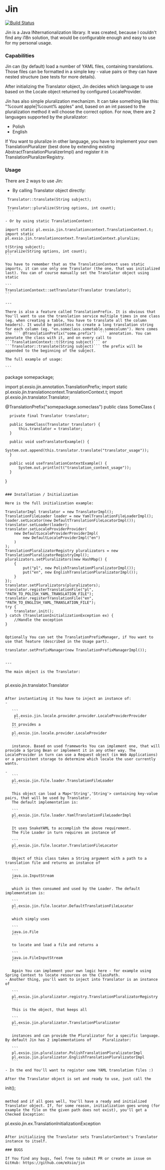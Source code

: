 # Jin
[![Build Status](https://travis-ci.org/eXsio/jin.svg)](https://travis-ci.org/eXsio/jin)

Jin is a Java INternationalization library. It was created, because I couldn't find any i18n solution, that would be configurable enough and easy to use for my personal usage.

### Capabilities

Jin can (by default) load a number of YAML files, containing translations. Those files can be formatted in a simple key - value pairs or they can have nested structure (see tests for more details). 

After initializing the Translator object, Jin decides which language to use based on the Locale object returned by configured LocaleProvider.

Jin has also simple pluralization mechanizm. It can take something like this: "%count apple|%count% apples" and, based on an int passed to the pluralization method it will choose the correct option. For now, there are 2 languages supported by the pluralizator:
- Polish
- English

If You want to pluralize in other language, you have to implement your own TranslationPluralizer (best done by extending existing AbstractTranslationPluralizerImpl) and register it in TranslationPluralizerRegistry.

### Usage
There are 2 ways to use Jin:
   -  By calling Translator object directly:

   ```
    Translator::translate(String subject);
    
    Translator::pluralize(String options, int count);
    ```
    
   - Or by using static TranslationContext:
   
   ```
    import static pl.exsio.jin.translationcontext.TranslationContext.t;
    import static pl.exsio.jin.translationcontext.TranslationContext.pluralize;
    
    t(String subject);
    pluralize(String options, int count);
    ```
    
    You have to remember that as the TranslationContext uses static imports, it can use only one Translator (the one, that was initialized last). You can of course manually set the Translator object using static
    
    ```
    TranslationContext::setTranslator(Translator translator);
    ```
    
    ---
    
    There is also a feature called TranslationPrefix. It is obvious that You'll want to use the translation service multiple times in one class (eg. when creating a table, You have to translate all the column headers). It would be pointless to create a long translation string for each column (eg. "en.someclass.sometable.somecolumn"). Here comes the ``` @TranslationPrefix("some.prefix")  ``` annotation. You can annotate the class with it, and on every call to ```TranslationContext::t(String subject)``` or ```Translator::translate(String subject)``` the prefix will be appended to the beginning of the subject. 
    
    The full example of usage:
    
    ```
    
   package somepackage;

   import pl.exsio.jin.annotation.TranslationPrefix;
   import static pl.exsio.jin.translationcontext.TranslationContext.t;
   import pl.exsio.jin.translator.Translator;

   @TranslationPrefix("somepackage.someclass")
   public class SomeClass {
      
      private final Translator translator;
  
      public SomeClass(Translator translator) {
          this.translator = translator;
      }
      
      public void useTranslatorExample() {
          System.out.append(this.translator.translate("translator_usage"));
      }
      
      public void useTranslationContextExample() {
          System.out.println(t("translation_context_usage"));
      }
  }
        
   ```
    
### Installation / Initialization

Here is the full initialization example:

```
    TranslatorImpl translator = new TranslatorImpl();
    TranslationFileLoader loader = new YamlTranslationFileLoaderImpl();
    loader.setLocator(new DefaultTranslationFileLocatorImpl());
    translator.setLoader(loader);
    translator.setLocaleProviderProvider(
        new DefaultLocaleProviderProviderImpl(
            new DefaultLocaleProviderImpl("en")
        )
    );
    TranslationPluralizatorRegistry pluralizators = new TranslationPluralizatorRegistryImpl();
    pluralizators.setPluralizators(new HashMap() {
        {
            put("pl", new PolishTranslationPluralizatorImpl());
            put("en", new EnglishTranslationPluralizatorImpl());
        }
    });
    translator.setPluralizators(pluralizators);
    translator.registerTranslationFile("pl", "PATH_TO_POLISH_YAML_TRANSLATION_FILE");
    translator.registerTranslationFile("en", "PATH_TO_ENGLISH_YAML_TRANSLATION_FILE");
    try {
        translator.init();
    } catch (TranslationInitializationException ex) {
        //Handle the exception
    }
```

Optionally You can set the TranslationPrefixManager, if You want to use that feature (described in the Usage part).

```
    translator.setPrefixManager(new TranslationPrefixManagerImpl());
```

---

The main object is the Translator:
 
 ```
 pl.exsio.jin.translator.Translator
 ```
 
After instantiating it You have to inject an instance of:
 - 
    
    ```
     pl.exsio.jin.locale.provider.provider.LocaleProviderProvider
     ```
    It provides a 
    ```
    pl.exsio.jin.locale.provider.LocaleProvider
    ```
    
    instance. Based on used frameworks You can implement one, that will provide a Spring Bean or implement it in any other way. The LocaleProvider in turn can use a Request object (in Web Applications) or a persistent storage to determine which locale the user currently wants.
    
- 
    ```
    pl.exsio.jin.file.loader.TranslationFileLoader
    ```
    
    This object can load a Map<'String','String'> containing key-value pairs, that will be used by Translator.
    The default implementation is:
    
    ```
    pl.exsio.jin.file.loader.YamlTranslationFileLoaderImpl
    ```
    
    It uses SnakeYAML to accomplish the above requirement.
    The File Loader in turn requires an instance of
    
    ```
    pl.exsio.jin.file.locator.TranslationFileLocator
    ```
    
    Object of this class takes a String argument with a path to a translation file and returns an instance of
    
    ```
    java.io.InputStream
    ```
    
    which is then consumed and used by the Loader. The default implementation is:
    
    ```
    pl.exsio.jin.file.locator.DefaultTranslationFileLocator
    ```
    
    which simply uses 
    
    ```
    java.io.File
    ```
    
    to locate and load a file and returns a 
    
    ```
    java.io.FileInputStream
    ```
    
    Again You can implement your own logic here - for example using Spring Context to locate resources on the ClassPath.
- Another thing, you'll want to inject into Translator is an instance of

    ```
    pl.exsio.jin.pluralizator.registry.TranslationPluralizatorRegistry
    ```

    This is the object, that keeps all 

    ```
    pl.exsio.jin.pluralizator.TranslationPluralizator
    ```

    instances and can provide the Pluralizator for a specific language. By default Jin has 2 implementations of     Pluralizator:

    ```
    pl.exsio.jin.pluralizator.PolishTranslationPluralizatorImpl
    pl.exsio.jin.pluralizator.EnglishTranslationPluralizatorImpl
    ```

- In the end You'll want to register some YAML translation files :)

After the Translator object is set and ready to use, just call the 

```
init();
```

method and if all goes well, You'll have a ready and initialized Translator object. If, for some reason, initialization goes wrong (for example the file on the given path does not exist), you'll get a Checked Exception:

```
pl.exsio.jin.ex.TranslationInitializationException
```

After initializing the Translator sets TranslatorContext's Translator instance to itself.

### BUGS

If You find any bugs, feel free to submit PR or create an issue on GitHub: https://github.com/eXsio/jin
